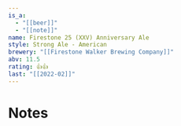 ```yaml
---
is_a:
  - "[[beer]]"
  - "[[note]]"
name: Firestone 25 (XXV) Anniversary Ale
style: Strong Ale - American
brewery: "[[Firestone Walker Brewing Company]]"
abv: 11.5
rating: 👍👍
last: "[[2022-02]]"
---
```

# Notes

